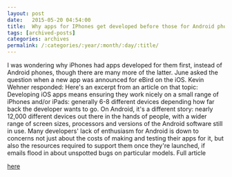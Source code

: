```yaml
---
layout: post
date:	2015-05-20 04:54:00
title:  Why apps for IPhones get developed before those for Android phones
tags: [archived-posts]
categories: archives
permalink: /:categories/:year/:month/:day/:title/
---
```

I was wondering why iPhones had apps developed for them first, instead of Android phones, though there are many more of the latter. June asked the question when a new app was announced for eBird on the iOS. Kevin Wehner responded:
Here's an excerpt from an article on that topic:
Developing iOS apps means ensuring they work nicely on a small range of iPhones and/or iPads: generally 6-8 different devices depending how far back the developer wants to go.
On Android, it's a different story: nearly 12,000 different devices out there in the hands of people, with a wider range of screen sizes, processors and versions of the Android software still in use.
Many developers' lack of enthusiasm for Android is down to concerns not just about the costs of making and testing their apps for it, but also the resources required to support them once they're launched, if emails flood in about unspotted bugs on particular models.
Full article 

<a href="http://www.theguardian.com/…/android-v-ios-apps-apple-google"> here </a>
